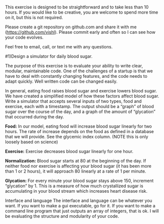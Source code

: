 This exercise is designed to be straightforward and to take less than 10 hours.  If you would like to be creative, you are welcome to spend more time on it, but this is not required.


Please create a git repository on github.com and share it with me (https://github.com/vishl).  Please commit early and often so I can see how your code evolves.


Feel free to email, call, or text me with any questions.


#1)Design a simulator for daily blood sugar.


The purpose of this exercise is to evaluate your ability to write clear, modular, maintainable code.  One of the challenges of a startup is that we have to deal with constantly changing features, and the code needs to adapt quickly.  Well written code can be changed easily.


In general, eating food raises blood sugar and exercise lowers blood sugar.  We have created a simplified model of how these factors affect blood sugar.  Write a simulator that accepts several inputs of two types, food and exercise, each with a timestamp.  The output should be a “graph” of blood sugar over the course of the day, and a graph of the amount of “glycation” that occurred during the day.  


**Food:**
In our model, eating food will increase blood sugar linearly for two hours.  The rate of increase depends on the food as defined in a database that we will provide.  See the glycemic index column. (NOTE this is only loosely based on science)


**Exercise:**
Exercise decreases blood sugar linearly for one hour.


**Normalization:**
Blood sugar starts at 80 at the beginning of the day. If neither food nor exercise is affecting your blood sugar (it has been more than 1 or 2 hours), it will approach 80 linearly at a rate of 1 per minute.


**Glycation:**
For every minute your blood sugar stays above 150, increment “glycation” by 1.  This is a measure of how much crystallized sugar is accumulating in your blood stream which increases heart disease risk.


Interface and language
The interface and language can be whatever you want.  If you want to make a gui executable, go for it.  If you want to make a command line program that just outputs an array of integers, that is ok.  I will be evaluating the structure and modularity of your code.



